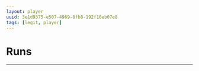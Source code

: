 ```yaml
---
layout: player
uuid: 3e1d9375-e507-4969-8fb8-192f10eb07e8
tags: [legit, player]
---
```


# Runs
---

